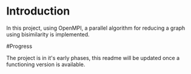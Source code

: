 # Introduction

In this project, using OpenMPI, a parallel algorithm for reducing a graph using bisimilarity is implemented.

#Progress

The project is in it's early phases, this readme will be updated once a functioning version is available.
